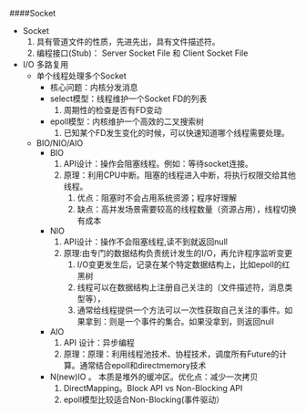 ####Socket
+ Socket
  1. 具有管道文件的性质，先进先出，具有文件描述符。
  2. 编程接口(Stub)： Server Socket File 和 Client Socket File
+ I/O 多路复用
  + 单个线程处理多个Socket 
     + 核心问题：内核分发消息
     + select模型：线程维护一个Socket FD的列表
        1. 周期性的检查是否有FD变动
     + epoll模型：内核维护一个高效的二叉搜索树
        1. 已知某个FD发生变化的时候，可以快速知道哪个线程需要处理。
  + BIO/NIO/AIO
     + BIO
        1. API设计：操作会阻塞线程。例如：等待socket连接。
        2. 原理：利用CPU中断。阻塞的线程进入中断，将执行权限交给其他线程。
            1. 优点：阻塞时不会占用系统资源；程序好理解
            2. 缺点：高并发场景需要较高的线程数量（资源占用），线程切换有成本
     + NIO 
        1. API设计：操作不会阻塞线程,读不到就返回null
        2. 原理:由专门的数据结构负责统计发生的I/O，再允许程序监听变更
            1. I/O变更发生后，记录在某个特定数据结构上，比如epoll的红黑树
            2. 线程可以在数据结构上注册自己关注的（文件描述符，消息类型等），
            3. 通常给线程提供一个方法可以一次性获取自己关注的事件。如果拿到：则是一个事件的集合。如果没拿到，则返回null
     + AIO 
        1. API 设计：异步编程
        2. 原理：原理：利用线程池技术、协程技术，调度所有Future的计算。通常结合epoll和directmemory技术   
     + N(new)IO 。 本质是堆外的缓冲区。优化点：减少一次拷贝
        1. DirectMapping。Block API vs Non-Blocking API
        2. epoll模型比较适合Non-Blocking(事件驱动）
          
    